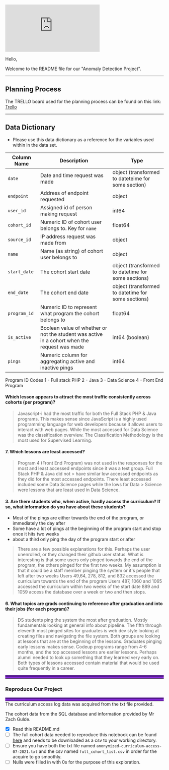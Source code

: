 ![image](https://github.com/Florence-Team-8/anomaly-detection-project/files/6863800/Detecting.Anomolous.Network.Access.Project.pdf)



Hello,

Welcome to the README file for our "Anomaly Detection Project".


_________________

## Planning Process

The TRELLO board used for the planning process can be found on this link: [Trello](https://trello.com/b/LA6GxLOI/anomaly-detection)

_________________


## Data Dictionary
-  Please use this data dictionary as a reference for the variables used within in the data set.


| Column Name  | Description                                                                                  | Type                                               |
|--------------|----------------------------------------------------------------------------------------------|----------------------------------------------------|
| `date`       | Date and time request was made                                                               | object (transformed to dateteime for some section) |
| `endpoint`   | Address of endpoint requested                                                                | object                                             |
| `user_id`    | Assigned id of person making request                                                         | int64                                              |
| `cohort_id`  | Numeric ID of cohort user belongs to. Key for `name`                                         | float64                                            |
| `source_id`  | IP address request was made from                                                             | object                                             |
| `name`       | Name (as string) of cohort user belongs to                                                   | object                                             |
| `start_date` | The cohort start date                                                                        | object (transformed to datetime for some sections) |
| `end_date`   | The cohort end date                                                                          | object (transformed to datetime for some sections) |
| `program_id` | Numeric ID to represent what program the cohort belongs to                                   | float64                                            |
| `is_active`  | Boolean value of whether or not the student was active in a cohort when the request was made | int64 (boolean)                                    |
| `pings`      | Numeric column for aggregating active and inactive pings                                     | int64                                              |

Program ID Codes
1 - Full stack PHP
2 - Java
3 - Data Science
4 - Front End Program


#### Which lesson appears to attract the most traffic consistently across cohorts (per program)?

> Javascript-i had the most traffic for both the Full Stack PHP & Java programs. This makes sense since JavaScript is a highly used programming language for web developers because it allows users to interact with web pages.  While the most accessed for Data Science was the classification overview.  The Classification      Methodology is the most used for Supervised Learning.

#### 7. Which lessons are least accessed?

> Program 4 (Front End Program) was not used in the responses for the most and least accessed endpoints since it was a test group. Full Stack PHP & Java did not > have similar low accessed endpoints as they did for the most accessed endpoints. There least accessed included some Data Science pages while the lows for Data > Science were lessons that are least used in Data Science.


#### 3. Are there students who, when active, hardly access the curriculum? If so, what information do you have about these students?
- Most of the pings are either towards the end of the program, or immediately the day after
- Some have a lot of pings at the beginning of the program start and stop once it hits two weeks
- about a third only ping the day of the program start or after

>There are a few possible explanations for this.  Perhaps the user unenrolled, or they changed their github user status. What is interesting is that some users only pinged towards the end of the program, the others pinged for the first two weeks. My assumption is that it could be a staff member pinging the system or it's people that left after two weeks
>Users 49,64, 278, 812, and 832 accessed the curriculum towards the end of the program
>Users 487, 1060 and 1065 accessed the curriculum within two weeks of the start date
>889 and 1059 access the database over a week or two and then stops.

#### 6. What topics are grads continuing to reference after graduation and into their jobs (for each program)?
>DS students ping the system the most after graduation. Mostly fundamentals looking at general info about pipeline. 
>The fifth through eleventh most pinged sites for graduates is web dev style looking at creating files and navigating the file system. 
> Both groups are looking at lessons that are at the beginning of the lessons. 
> Graduates pinging early lessons makes sense. Codeup programs range from 4-6 months, and the top accessed lessons are earlier lessons. Perhaps alumni needed to look up something that they learned very early on. 
> Both types of lessons accessed contain material that would be used quite frequently in a career.


<hr style="border-top: 10px groove blueviolet; margin-top: 1px; margin-bottom: 1px"></hr>

### Reproduce Our Project

<hr style="border-top: 10px groove blueviolet; margin-top: 1px; margin-bottom: 1px"></hr>The curriculum access log data was acquired from the txt file provided. 

The cohort data from the SQL database and information provided by Mr Zach Gulde. 

- [X] Read this README.md
- [ ] The full cohort data needed to reproduce this notebook can be found [here](https://docs.google.com/spreadsheets/d/11g_qJf7VD989pvzOZIYkVZZc7xip4L5Cysifx_V6dIk/edit?usp=sharing) and needs to be downloaded as a csv to your working directory. 
- [ ] Ensure you have both the txt file named `anonymized-curriculum-access-07-2021.txt` and the csv named `full_cohort_list.csv` in order for the acquire to go smoothly.
- [ ] Nulls were filled in with 0s for the purpose of this exploration.
